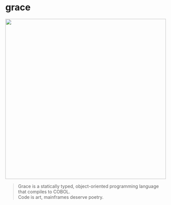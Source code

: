 # grace

<img src="https://www.ufrgs.br/enigma/wp-content/uploads/2021/06/ghcobol.jpg" width="500">

> Grace is a statically typed, object-oriented programming language that compiles to COBOL.  
> Code is art, mainframes deserve poetry. 
